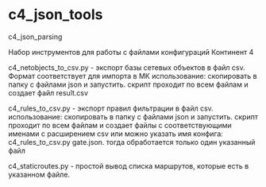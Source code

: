 # c4_json_tools
c4_json_parsing

Набор инструментов для работы с файлами конфигураций Континент 4

c4_netobjects_to_csv.py - экспорт базы сетевых объектов в файл csv. Формат соответствует для импорта в МК
использование: скопировать в папку с файлами json и запустить. скрипт проходит по всем файлам и создает файл result.csv

c4_rules_to_csv.py - экспорт правил фильтрации в файл csv.
использование: скопировать в папку с файлами json и запустить. скрипт проходит по всем файлам и создает файлы с соответствующими именами с расширением csv
или можно указать имя конфига: c4_rules_to_csv.py gate.json. тогда обработается только один указанный файл

c4_staticroutes.py - простой вывод списка маршрутов, которые есть в указанном файле.
